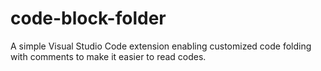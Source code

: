 # code-block-folder

A simple Visual Studio Code extension enabling customized code folding with comments to make it easier to read codes.
